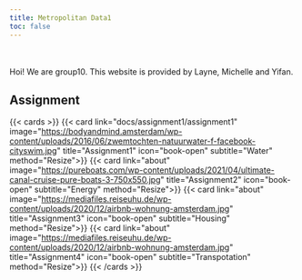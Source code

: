 ```yaml
---
title: Metropolitan Data1
toc: false
---
```

<br/>
<br/>
Hoi! We are group10. This website is provided by Layne, Michelle and Yifan.  

  


## Assignment

{{< cards >}}
  {{< card link="docs/assignment1/assignment1" image="https://bodyandmind.amsterdam/wp-content/uploads/2016/06/zwemtochten-natuurwater-f-facebook-cityswim.jpg" title="Assignment1" icon="book-open" subtitle="Water" method="Resize">}}
  {{< card link="about" image="https://pureboats.com/wp-content/uploads/2021/04/ultimate-canal-cruise-pure-boats-3-750x550.jpg" title="Assignment2" icon="book-open" subtitle="Energy" method="Resize">}}
  {{< card link="about" image="https://mediafiles.reiseuhu.de/wp-content/uploads/2020/12/airbnb-wohnung-amsterdam.jpg" title="Assignment3" icon="book-open" subtitle="Housing" method="Resize">}}
  {{< card link="about" image="https://mediafiles.reiseuhu.de/wp-content/uploads/2020/12/airbnb-wohnung-amsterdam.jpg" title="Assignment4" icon="book-open" subtitle="Transpotation" method="Resize">}}
{{< /cards >}}


